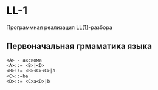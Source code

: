 # LL-1
Программная реализация [LL(1)](https://ru.wikipedia.org/wiki/LL(1))-разбора

## Первоначальная грмаматика языка
```
<A> - аксиома
<A>::= <B>|<D>
<B>::= <B><C><C>|a      
<C>::=ba      
<D>::= <C>a<D>|b 
```
